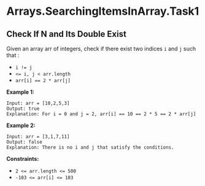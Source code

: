 # Arrays.SearchingItemsInArray.Task1

## Check If N and Its Double Exist

Given an array arr of integers, check if there exist two indices ```i``` and ```j``` such that :

- ```i != j```
- ```<= i, j < arr.length```
- ```arr[i] == 2 * arr[j]```


**Example 1:**
```
Input: arr = [10,2,5,3]
Output: true
Explanation: For i = 0 and j = 2, arr[i] == 10 == 2 * 5 == 2 * arr[j]
```
**Example 2:**
```
Input: arr = [3,1,7,11]
Output: false
Explanation: There is no i and j that satisfy the conditions.
```
**Constraints:**
- ```2 <= arr.length <= 500```
- ```-103 <= arr[i] <= 103```